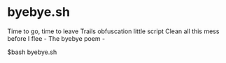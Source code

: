 # byebye.sh

Time to go, time to leave
Trails obfuscation little script
Clean all this mess before I flee
     - The byebye poem -

$bash byebye.sh
